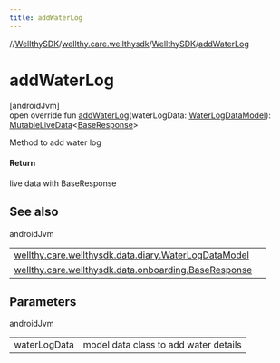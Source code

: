 ```yaml
---
title: addWaterLog
---
```

//[WellthySDK](../../../index.html)/[wellthy.care.wellthysdk](../index.html)/[WellthySDK](index.html)/[addWaterLog](add-water-log.html)



# addWaterLog



[androidJvm]\
open override fun [addWaterLog](add-water-log.html)(waterLogData: [WaterLogDataModel](../../wellthy.care.wellthysdk.data.diary/-water-log-data-model/index.html)): [MutableLiveData](https://developer.android.com/reference/kotlin/androidx/lifecycle/MutableLiveData.html)&lt;[BaseResponse](../../wellthy.care.wellthysdk.data.onboarding/-base-response/index.html)&gt;



Method to add water log



#### Return



live data with BaseResponse



## See also


androidJvm

| | |
|---|---|
| [wellthy.care.wellthysdk.data.diary.WaterLogDataModel](../../wellthy.care.wellthysdk.data.diary/-water-log-data-model/index.html) |  |
| [wellthy.care.wellthysdk.data.onboarding.BaseResponse](../../wellthy.care.wellthysdk.data.onboarding/-base-response/index.html) |  |



## Parameters


androidJvm

| | |
|---|---|
| waterLogData | model data class to add water details |




